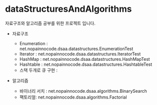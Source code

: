 # dataStructuresAndAlgorithms
자료구조와 알고리즘 공부를 위한 프로젝트 입니다.

* 자료구조
  - Enumeration : net.nopainnocode.dsaa.datastructures.EnumerationTest
  - Iterator : net.nopainnocode.dsaa.datastructures.IteratorTest
  - HashMap : net.nopainnocode.dsaa.datastructures.HashMapTest
  - Hashtable : net.nopainnocode.dsaa.datastructures.HashtableTest
  - 스택 두개로 큐 구현 : 

* 알고리즘
  - 바이너리 서치 : net.nopainnocode.dsaa.algorithms.BinarySearch
  - 팩토리얼: net.nopainnocode.dsaa.algorithms.Factorial
